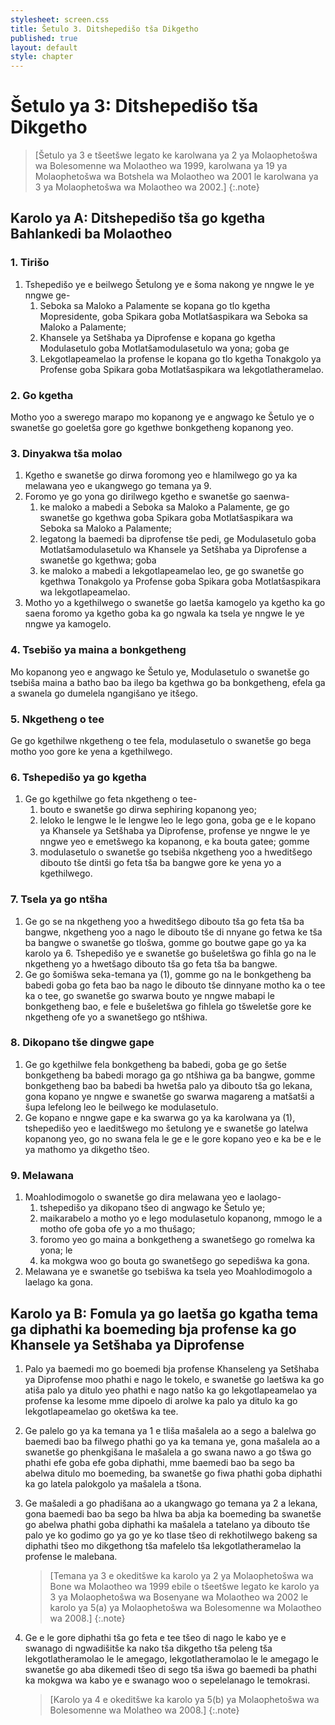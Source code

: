 ```yaml
---
stylesheet: screen.css
title: Šetulo 3. Ditshepedišo tša Dikgetho
published: true
layout: default
style: chapter
---
```


# Šetulo ya 3: Ditshepedišo tša Dikgetho

> [Šetulo ya 3 e tšeetšwe legato ke karolwana ya 2 ya Molaophetošwa wa Bolesomenne wa Molaotheo wa 1999, karolwana ya 19 ya Molaophetošwa wa Botshela wa Molaotheo wa 2001 le karolwana ya 3 ya Molaophetošwa wa Molaotheo wa 2002.]
{:.note}

## Karolo ya A: Ditshepedišo tša go kgetha Bahlankedi ba Molaotheo

### 1. Tirišo

1. Tshepedišo ye e beilwego Šetulong ye e šoma nakong ye nngwe le ye nngwe ge-
	1.	Seboka sa Maloko a Palamente se kopana go tlo kgetha Mopresidente, goba Spikara goba Motlatšaspikara wa Seboka sa Maloko a Palamente;
	1.	Khansele ya Setšhaba ya Diprofense e kopana go kgetha Modulasetulo goba Motlatšamodulasetulo wa yona; goba ge
	1.	Lekgotlapeamelao la profense le kopana go tlo kgetha Tonakgolo ya Profense goba Spikara goba Motlatšaspikara wa lekgotlatheramelao.

### 2. Go kgetha

Motho yoo a swerego marapo mo kopanong ye e angwago ke Šetulo ye o swanetše go goeletša gore go kgethwe bonkgetheng kopanong yeo.

### 3. Dinyakwa tša molao

1.	Kgetho e swanetše go dirwa foromong yeo e hlamilwego go ya ka melawana yeo e ukangwego go temana ya 9.
2.	Foromo ye go yona go dirilwego kgetho e swanetše go saenwa-
	1.	ke maloko a mabedi a Seboka sa Maloko a Palamente, ge go swanetše go kgethwa goba Spikara goba Motlatšaspikara wa Seboka sa Maloko a Palamente;
	1.	legatong la baemedi ba diprofense tše pedi, ge Modulasetulo goba Motlatšamodulasetulo wa Khansele ya Setšhaba ya Diprofense a swanetše go kgethwa; goba
	1.	ke maloko a mabedi a lekgotlapeamelao leo, ge go swanetše go kgethwa Tonakgolo ya Profense goba Spikara goba Motlatšaspikara wa lekgotlapeamelao.
3.	Motho yo a kgethilwego o swanetše go laetša kamogelo ya kgetho ka go saena foromo ya kgetho goba ka go ngwala ka tsela ye nngwe le ye nngwe ya kamogelo.

### 4. Tsebišo ya maina a bonkgetheng

Mo kopanong yeo e angwago ke Šetulo ye, Modulasetulo o swanetše go tsebiša maina a batho bao ba ilego ba kgethwa go ba bonkgetheng, efela ga a swanela go dumelela ngangišano ye itšego.

### 5. Nkgetheng o tee

Ge go kgethilwe nkgetheng o tee fela, modulasetulo o swanetše go bega motho yoo gore ke yena a kgethilwego.

### 6. Tshepedišo ya go kgetha

1.	Ge go kgethilwe go feta nkgetheng o tee-
	1.	bouto e swanetše go dirwa sephiring kopanong yeo;
	1.	leloko le lengwe le le lengwe leo le lego gona, goba ge e le kopano ya Khansele ya Setšhaba ya Diprofense, profense ye nngwe le ye nngwe yeo e emetšwego ka kopanong, e ka bouta gatee; gomme
	1.	modulasetulo o swanetše go tsebiša nkgetheng yoo a hweditšego dibouto tše dintši go feta tša ba bangwe gore ke yena yo a kgethilwego.

### 7. Tsela ya go ntšha

1.	Ge go se na nkgetheng yoo a hweditšego dibouto tša go feta tša ba bangwe, nkgetheng yoo a nago le dibouto tše di nnyane go fetwa ke tša ba bangwe o swanetše go tlošwa, gomme go boutwe gape go ya ka karolo ya 6. Tshepedišo ye e swanetše go bušeletšwa go fihla go na le nkgetheng yo a hwetšago dibouto tša go feta tša ba bangwe.
2.	Ge go šomišwa seka-temana ya (1), gomme go na le bonkgetheng ba babedi goba go feta bao ba nago le dibouto tše dinnyane motho ka o tee ka o tee, go swanetše go swarwa bouto ye nngwe mabapi le bonkgetheng bao, e fele e bušeletšwa go fihlela go tšweletše gore ke nkgetheng ofe yo a swanetšego go ntšhiwa.

### 8. Dikopano tše dingwe gape

1.	Ge go kgethilwe fela bonkgetheng ba babedi, goba ge go šetše bonkgetheng ba babedi morago ga go ntšhiwa ga ba bangwe, gomme bonkgetheng bao ba babedi ba hwetša palo ya dibouto tša go lekana, gona kopano ye nngwe e swanetše go swarwa magareng a matšatši a šupa lefelong leo le beilwego ke modulasetulo.
2.	Ge kopano e nngwe gape e ka swarwa go ya ka karolwana ya (1), tshepedišo yeo e laeditšwego mo šetulong ye e swanetše go latelwa kopanong yeo, go no swana fela le ge e le gore kopano yeo e ka be e le ya mathomo ya dikgetho tšeo.

### 9. Melawana

1.	Moahlodimogolo o swanetše go dira melawana yeo e laolago-
	1.	tshepedišo ya dikopano tšeo di angwago ke Šetulo ye;
	1.	maikarabelo a motho yo e lego modulasetulo kopanong, mmogo le a motho ofe goba ofe yo a mo thušago;
	1.	foromo yeo go maina a bonkgetheng a swanetšego go romelwa ka yona; le
	1.	ka mokgwa woo go bouta go swanetšego go sepedišwa ka gona.
2.	Melawana ye e swanetše go tsebišwa ka tsela yeo Moahlodimogolo a laelago ka gona.

## Karolo ya B: Fomula ya go laetša go kgatha tema ga diphathi ka boemeding bja profense ka go Khansele ya Setšhaba ya Diprofense

1. Palo ya baemedi mo go boemedi bja profense Khanseleng ya Setšhaba ya Diprofense moo phathi e nago le tokelo, e swanetše go laetšwa ka go atiša palo ya ditulo yeo phathi e nago natšo ka go lekgotlapeamelao ya profense ka lesome mme dipoelo di arolwe ka palo ya ditulo ka go lekgotlapeamelao go oketšwa ka tee.
2. Ge palelo go ya ka temana ya 1 e tliša mašalela ao a sego a balelwa go baemedi bao ba filwego phathi go ya ka temana ye, gona mašalela ao a swanetše go phenkgišana le mašalela a go swana nawo a go tšwa go phathi efe goba efe goba diphathi, mme baemedi bao ba sego ba abelwa ditulo mo boemeding, ba swanetše go fiwa phathi goba diphathi ka go latela palokgolo ya mašalela a tšona.
3. Ge mašaledi a go phadišana ao a ukangwago go temana ya 2 a lekana, gona baemedi bao ba sego ba hlwa ba abja ka boemeding ba swanetše go abelwa phathi goba diphathi ka mašalela a tatelano ya dibouto tše palo ye ko godimo go ya go ye ko tlase tšeo di rekhotilwego bakeng sa diphathi tšeo mo dikgethong tša mafelelo tša lekgotlatheramelao la profense le malebana.

	> [Temana ya 3 e okeditšwe ka karolo ya 2 ya Molaophetošwa wa Bone wa Molaotheo wa 1999 ebile o tšeetšwe legato ke karolo ya 3 ya Molaophetošwa wa Bosenyane wa Molaotheo wa 2002 le karolo ya 5(a) ya Molaophetošwa wa Bolesomenne wa Molaotheo wa 2008.]
	{:.note}

4. Ge e le gore diphathi tša go feta e tee tšeo di nago le kabo ye e swanago di ngwadišitše ka nako tša dikgetho tša peleng tša lekgotlatheramolao le le amegago, lekgotlatheramolao le le amegago le swanetše go aba dikemedi tšeo di sego tša išwa go baemedi ba phathi ka mokgwa wa kabo ye e swanago woo o sepelelanago le temokrasi.

	> [Karolo ya 4 e okeditšwe ka karolo ya 5(b) ya Molaophetošwa wa Bolesomenne wa Molatheo wa 2008.]
	{:.note}
